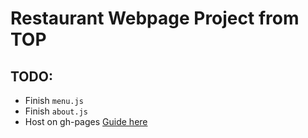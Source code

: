 # Restaurant Webpage Project from TOP

## TODO:
- Finish `menu.js`
- Finish `about.js`
- Host on gh-pages [Guide here](https://gist.github.com/cobyism/4730490)